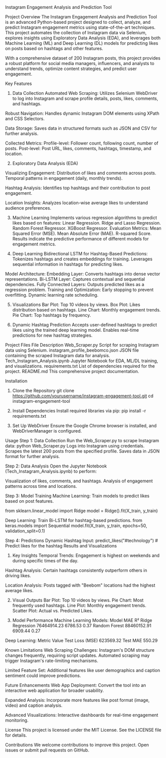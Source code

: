 Instagram Engagement Analysis and Prediction Tool

Project Overview
The Instagram Engagement Analysis and Prediction Tool is an advanced Python-based project designed to collect, analyze, and predict Instagram engagement metrics using state-of-the-art techniques. This project automates the collection of Instagram data via Selenium, explores insights using Exploratory Data Analysis (EDA), and leverages both Machine Learning (ML) and Deep Learning (DL) models for predicting likes on posts based on hashtags and other features.

With a comprehensive dataset of 200 Instagram posts, this project provides a robust platform for social media managers, influencers, and analysts to understand trends, optimize content strategies, and predict user engagement.

Key Features

1. Data Collection
Automated Web Scraping:
Utilizes Selenium WebDriver to log into Instagram and scrape profile details, posts, likes, comments, and hashtags.

Robust Navigation:
Handles dynamic Instagram DOM elements using XPath and CSS Selectors.

Data Storage:
Saves data in structured formats such as JSON and CSV for further analysis.

Collected Metrics:
Profile-level: Follower count, following count, number of posts.
Post-level: Post URL, likes, comments, hashtags, timestamp, and location.

2. Exploratory Data Analysis (EDA)

Visualizing Engagement:
Distribution of likes and comments across posts.
Temporal patterns in engagement (daily, monthly trends).

Hashtag Analysis:
Identifies top hashtags and their contribution to post engagement.

Location Insights:
Analyzes location-wise average likes to understand audience preferences.

3. Machine Learning
Implements various regression algorithms to predict likes based on features:
Linear Regression.
Ridge and Lasso Regression.
Random Forest Regressor.
XGBoost Regressor.
Evaluation Metrics:
Mean Squared Error (MSE).
Mean Absolute Error (MAE).
R-squared Score.
Results indicate the predictive performance of different models for engagement metrics.

4. Deep Learning
Bidirectional LSTM for Hashtag-Based Predictions:
Tokenizes hashtags and creates embeddings for training.
Leverages sequential information in hashtags for predicting likes.

Model Architecture:
Embedding Layer: Converts hashtags into dense vector representations.
Bi-LSTM Layer: Captures contextual and sequential dependencies.
Fully Connected Layers: Outputs predicted likes as a regression problem.
Training and Optimization:
Early stopping to prevent overfitting.
Dynamic learning rate scheduling.

5. Visualizations
Bar Plot: Top 10 videos by views.
Box Plot: Likes distribution based on hashtags.
Line Chart: Monthly engagement trends.
Pie Chart: Top hashtags by frequency.

6. Dynamic Hashtag Prediction
Accepts user-defined hashtags to predict likes using the trained deep learning model.
Enables real-time predictions for new hashtag strategies.

Project 			Files
File				Description
Web_Scraper.py			Script for scraping Instagram data using Selenium.
instagram_profile_beebomco.json	JSON file containing the scraped Instagram data for analysis.
Tech_Instagram_Analysis.ipynb	Jupyter Notebook for EDA, ML/DL training, and visualizations.
requirements.txt		List of dependencies required for the project.
README.md			This comprehensive project documentation.

Installation
1. Clone the Repository
git clone https://github.com/yourusername/instagram-engagement-tool.git
cd instagram-engagement-tool

2. Install Dependencies
Install required libraries via pip:
pip install -r requirements.txt

3. Set Up WebDriver
Ensure the Google Chrome browser is installed, and WebDriverManager is configured.

Usage
Step 1: Data Collection
Run the Web_Scraper.py to scrape Instagram data:
python Web_Scraper.py
Logs into Instagram using credentials.
Scrapes the latest 200 posts from the specified profile.
Saves data in JSON format for further analysis.

Step 2: Data Analysis
Open the Jupyter Notebook (Tech_Instagram_Analysis.ipynb) to perform:

Visualization of likes, comments, and hashtags.
Analysis of engagement patterns across time and locations.

Step 3: Model Training
Machine Learning:
Train models to predict likes based on post features.

from sklearn.linear_model import Ridge
model = Ridge().fit(X_train, y_train)

Deep Learning:
Train Bi-LSTM for hashtag-based predictions.
from keras.models import Sequential
model.fit(X_train, y_train, epochs=50, validation_split=0.1)

Step 4: Predictions
Dynamic Hashtag Input:
predict_likes("#technology")  # Predict likes for the hashtag
Results and Visualizations

1. Key Insights
Temporal Trends:
Engagement is highest on weekends and during specific times of the day.

Hashtag Analysis:
Certain hashtags consistently outperform others in driving likes.

Location Analysis:
Posts tagged with "Beebom" locations had the highest average likes.

2. Visual Outputs
Bar Plot: Top 10 videos by views.
Pie Chart: Most frequently used hashtags.
Line Plot: Monthly engagement trends.
Scatter Plot: Actual vs. Predicted Likes.

3. Model Performance
Machine Learning Models:
Model			MAE		R²
Ridge Regression	76464914.23	6786.53	0.37
Random Forest		88460152.91	6909.44	0.27

Deep Learning:
Metric		Value
Test Loss (MSE)	623569.32
Test MAE	550.29

Known Limitations
Web Scraping Challenges:
Instagram's DOM structure changes frequently, requiring script updates.
Automated scraping may trigger Instagram's rate-limiting mechanisms.

Limited Feature Set:
Additional features like user demographics and caption sentiment could improve predictions.

Future Enhancements
Web App Deployment:
Convert the tool into an interactive web application for broader usability.

Expanded Analysis:
Incorporate more features like post format (image, video) and caption analysis.

Advanced Visualizations:
Interactive dashboards for real-time engagement monitoring.

License
This project is licensed under the MIT License. See the LICENSE file for details.

Contributions
We welcome contributions to improve this project. Open issues or submit pull requests on GitHub.